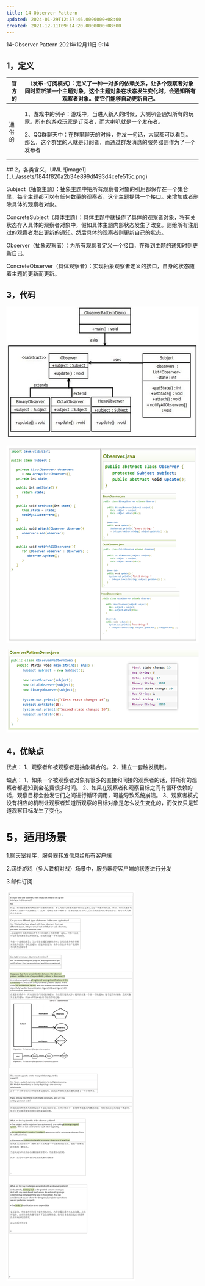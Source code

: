```yaml
---
title: 14-Observer Pattern
updated: 2024-01-29T12:57:46.0000000+08:00
created: 2021-12-11T09:14:20.0000000+08:00
---
```


14-Observer Pattern
2021年12月11日
9:14

## 1，定义
<table>
<colgroup>
<col style="width: 8%" />
<col style="width: 91%" />
</colgroup>
<thead>
<tr class="header">
<th>官方的</th>
<th>（发布-订阅模式）：定义了一种一对多的依赖关系，让多个观察者对象同时监听某一个主题对象，这个主题对象在状态发生变化时，会通知所有观察者对象。使它们能够自动更新自己。</th>
</tr>
</thead>
<tbody>
<tr class="odd">
<td>通俗的</td>
<td><p>1、游戏中的例子：游戏中，当进入新人的时候，大喇叭会通知所有的玩家。所有的游戏玩家是订阅者，而大喇叭就是一个发布者。</p>
<p></p>
<p>2、QQ群聊天中：在群里聊天的时候，你发一句话，大家都可以看到。那么，这个群里的人就是订阅者，而通过群发消息的服务器则作为了一个发布者</p></td>
</tr>
</tbody>
</table>
## 2，各类含义，UML
![image1](../../assets/1844f820a2b34e899df493d4cefe515c.png)

Subject（抽象主题）：抽象主题中把所有观察者对象的引用都保存在一个集合里，每个主题都可以有任何数量的观察者，这个主题提供一个接口。来增加或者删除具体的观察者对象。

ConcreteSubject（具体主题）：具体主题中就操作了具体的观察者对象，将有关状态存入具体的观察者对象中，假如具体主题内部状态发生了改变。则给所有注册过的观察者发出更新的通知。然后具体的观察者则更新自己的状态。

Observer（抽象观察者）：为所有观察者定义一个接口，在得到主题的通知时则更新自己。

ConcreteObserver（具体观察者）：实现抽象观察者定义的接口，自身的状态随着主题的更新而更新。

## 3，代码
![image2](../../assets/f83fdd10f07d43798e0589bd1f863c8b.png)

![image3](../../assets/6f9bcefd2d1841b8b5abeef05a08ba7f.png)

![image4](../../assets/e25e1f4ecf2a494aab2bb16e6d041f7e.png)

## 4，优缺点
优点： 1、观察者和被观察者是抽象耦合的。 2、建立一套触发机制。

缺点： 1、如果一个被观察者对象有很多的直接和间接的观察者的话，将所有的观察者都通知到会花费很多时间。 2、如果在观察者和观察目标之间有循环依赖的话，观察目标会触发它们之间进行循环调用，可能导致系统崩溃。 3、观察者模式没有相应的机制让观察者知道所观察的目标对象是怎么发生变化的，而仅仅只是知道观察目标发生了变化。

# 5，适用场景

1.聊天室程序，服务器转发信息给所有客户端

2.网络游戏（多人联机对战）场景中，服务器将客户端的状态进行分发

3.邮件订阅

![image5](../../assets/452c01dc6ac7428692c8e9c28b0cb126.png)

